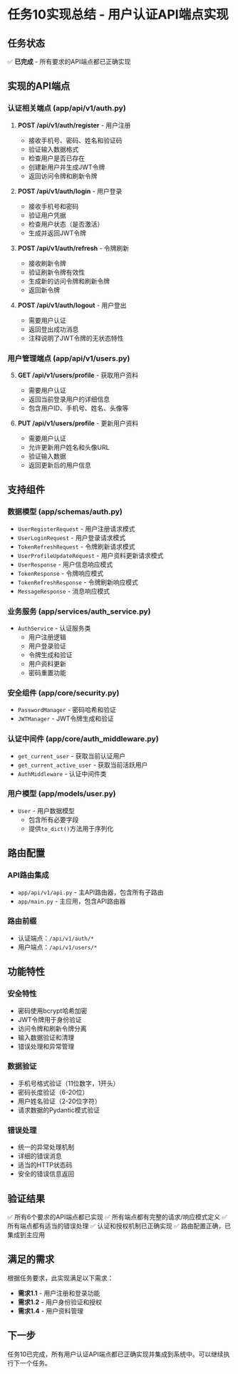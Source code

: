 # 任务10实现总结 - 用户认证API端点实现

## 任务状态
✅ **已完成** - 所有要求的API端点都已正确实现

## 实现的API端点

### 认证相关端点 (app/api/v1/auth.py)

1. **POST /api/v1/auth/register** - 用户注册
   - 接收手机号、密码、姓名和验证码
   - 验证输入数据格式
   - 检查用户是否已存在
   - 创建新用户并生成JWT令牌
   - 返回访问令牌和刷新令牌

2. **POST /api/v1/auth/login** - 用户登录
   - 接收手机号和密码
   - 验证用户凭据
   - 检查用户状态（是否激活）
   - 生成并返回JWT令牌

3. **POST /api/v1/auth/refresh** - 令牌刷新
   - 接收刷新令牌
   - 验证刷新令牌有效性
   - 生成新的访问令牌和刷新令牌
   - 返回新令牌

4. **POST /api/v1/auth/logout** - 用户登出
   - 需要用户认证
   - 返回登出成功消息
   - 注释说明了JWT令牌的无状态特性

### 用户管理端点 (app/api/v1/users.py)

5. **GET /api/v1/users/profile** - 获取用户资料
   - 需要用户认证
   - 返回当前登录用户的详细信息
   - 包含用户ID、手机号、姓名、头像等

6. **PUT /api/v1/users/profile** - 更新用户资料
   - 需要用户认证
   - 允许更新用户姓名和头像URL
   - 验证输入数据
   - 返回更新后的用户信息

## 支持组件

### 数据模型 (app/schemas/auth.py)
- `UserRegisterRequest` - 用户注册请求模式
- `UserLoginRequest` - 用户登录请求模式
- `TokenRefreshRequest` - 令牌刷新请求模式
- `UserProfileUpdateRequest` - 用户资料更新请求模式
- `UserResponse` - 用户信息响应模式
- `TokenResponse` - 令牌响应模式
- `TokenRefreshResponse` - 令牌刷新响应模式
- `MessageResponse` - 消息响应模式

### 业务服务 (app/services/auth_service.py)
- `AuthService` - 认证服务类
  - 用户注册逻辑
  - 用户登录验证
  - 令牌生成和验证
  - 用户资料更新
  - 密码重置功能

### 安全组件 (app/core/security.py)
- `PasswordManager` - 密码哈希和验证
- `JWTManager` - JWT令牌生成和验证

### 认证中间件 (app/core/auth_middleware.py)
- `get_current_user` - 获取当前认证用户
- `get_current_active_user` - 获取当前活跃用户
- `AuthMiddleware` - 认证中间件类

### 用户模型 (app/models/user.py)
- `User` - 用户数据模型
  - 包含所有必要字段
  - 提供`to_dict()`方法用于序列化

## 路由配置

### API路由集成
- `app/api/v1/api.py` - 主API路由器，包含所有子路由
- `app/main.py` - 主应用，包含API路由器

### 路由前缀
- 认证端点：`/api/v1/auth/*`
- 用户端点：`/api/v1/users/*`

## 功能特性

### 安全特性
- 密码使用bcrypt哈希加密
- JWT令牌用于身份验证
- 访问令牌和刷新令牌分离
- 输入数据验证和清理
- 错误处理和异常管理

### 数据验证
- 手机号格式验证（11位数字，1开头）
- 密码长度验证（6-20位）
- 用户姓名验证（2-20位字符）
- 请求数据的Pydantic模式验证

### 错误处理
- 统一的异常处理机制
- 详细的错误消息
- 适当的HTTP状态码
- 安全的错误信息返回

## 验证结果

✅ 所有6个要求的API端点都已实现
✅ 所有端点都有完整的请求/响应模式定义
✅ 所有端点都有适当的错误处理
✅ 认证和授权机制已正确实现
✅ 路由配置正确，已集成到主应用

## 满足的需求

根据任务要求，此实现满足以下需求：
- **需求1.1** - 用户注册和登录功能
- **需求1.2** - 用户身份验证和授权
- **需求1.4** - 用户资料管理

## 下一步

任务10已完成，所有用户认证API端点都已正确实现并集成到系统中。可以继续执行下一个任务。